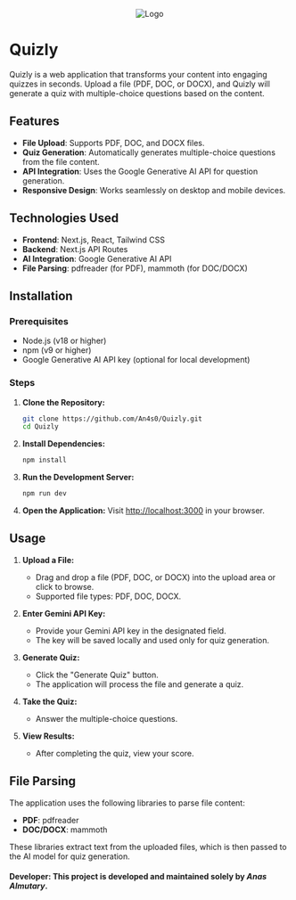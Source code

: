 <p align="center">
  <img src="https://i.imgur.com/JBwZdrb.png" alt="Logo">
</p>



# **Quizly**

Quizly is a web application that transforms your content into engaging quizzes in seconds. Upload a file (PDF, DOC, or DOCX), and Quizly will generate a quiz with multiple-choice questions based on the content.

## Features

- **File Upload**: Supports PDF, DOC, and DOCX files.
- **Quiz Generation**: Automatically generates multiple-choice questions from the file content.
- **API Integration**: Uses the Google Generative AI API for question generation.
- **Responsive Design**: Works seamlessly on desktop and mobile devices.

## Technologies Used

- **Frontend**: Next.js, React, Tailwind CSS
- **Backend**: Next.js API Routes
- **AI Integration**: Google Generative AI API
- **File Parsing**: pdfreader (for PDF), mammoth (for DOC/DOCX)

## Installation

### Prerequisites

- Node.js (v18 or higher)
- npm (v9 or higher)
- Google Generative AI API key (optional for local development)

### Steps

1. **Clone the Repository:**

    ```bash
    git clone https://github.com/An4s0/Quizly.git
    cd Quizly
    ```

2. **Install Dependencies:**

    ```bash
    npm install
    ```


3. **Run the Development Server:**

    ```bash
    npm run dev
    ```

4. **Open the Application:**
   Visit [http://localhost:3000](http://localhost:3000) in your browser.

## Usage

1. **Upload a File:**
   - Drag and drop a file (PDF, DOC, or DOCX) into the upload area or click to browse.
   - Supported file types: PDF, DOC, DOCX.

2. **Enter Gemini API Key:**
   - Provide your Gemini API key in the designated field.
   - The key will be saved locally and used only for quiz generation.

3. **Generate Quiz:**
   - Click the "Generate Quiz" button.
   - The application will process the file and generate a quiz.

4. **Take the Quiz:**
   - Answer the multiple-choice questions.

5. **View Results:**
   - After completing the quiz, view your score.

## File Parsing

The application uses the following libraries to parse file content:

- **PDF**: pdfreader
- **DOC/DOCX**: mammoth

These libraries extract text from the uploaded files, which is then passed to the AI model for quiz generation.

#### Developer: This project is developed and maintained solely by *Anas Almutary*.